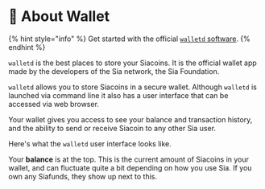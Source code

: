 # 🚧 About Wallet

{% hint style="info" %}
Get started with the official [`walletd` software](https://sia.tech/software/walletd).
{% endhint %}

`walletd` is the best places to store your Siacoins. It is the official wallet app made by the developers of the Sia network, the Sia Foundation.

`walletd` allows you to store Siacoins in a secure wallet. Although `walletd` is launched via command line it also has a user interface that can be accessed via web browser.

Your wallet gives you access to see your balance and transaction history, and the ability to send or receive Siacoin to any other Sia user.

Here's what the `walletd` user interface looks like.

Your **balance** is at the top. This is the current amount of Siacoins in your wallet, and can fluctuate quite a bit depending on how you use Sia. If you own any Siafunds, they show up next to this.



